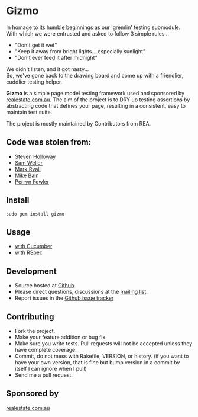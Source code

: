 Gizmo
============

In homage to its humble beginnings as our 'gremlin' testing submodule.<br />
With which we were entrusted and asked to follow 3 simple rules...

* "Don't get it wet"
* "Keep it away from bright lights....especially sunlight"
* "Don't ever feed it after midnight"

We didn't listen, and it got nasty...<br />
So, we've gone back to the drawing board and come up with a friendlier, cuddlier testing helper.

**Gizmo** is a simple page model testing framework used and sponsored by [realestate.com.au](http://www.realestate.com.au). The aim of the project is to DRY up testing assertions by abstracting code that defines your page, resulting in a consistent, easy to maintain test suite. 

The project is mostly maintained by Contributors from REA.

Code was stolen from:
------------
* [Steven Holloway](http://github.com/impurist)
* [Sam Weller](http://github.com/samweller)
* [Mark Ryall](http://github.com/markryall)
* [Mike Bain](http://github.com/Nolf)
* [Perryn Fowler](http://github.com/perryn)


Install
------------

    sudo gem install gizmo


Usage
------------
* [with Cucumber](http://wiki.github.com/icaruswings/gizmo/cucumber)
* [with RSpec](http://wiki.github.com/icaruswings/gizmo/rspec)


Development
------------
* Source hosted at [Github](http://github.com/icaruswings/gizmo).
* Please direct questions, discussions at the [mailing list](http://groups.google.com/group/gizmo-gem).
* Report issues in the [Github issue tracker](http://github.com/icaruswings/gizmo/issues)


Contributing
------------
* Fork the project.
* Make your feature addition or bug fix.
* Make sure you write tests. Pull requests will not be accepted unless they have complete coverage.
* Commit, do not mess with Rakefile, VERSION, or history.
  (if you want to have your own version, that is fine but bump version in a commit by itself I can ignore when I pull)
* Send me a pull request.


Sponsored by
------------
[realestate.com.au](http://www.realestate.com.au)